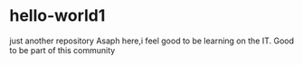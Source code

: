 # hello-world1
just another repository
Asaph here,i feel good to be learning on the IT.
Good to be part of this community
